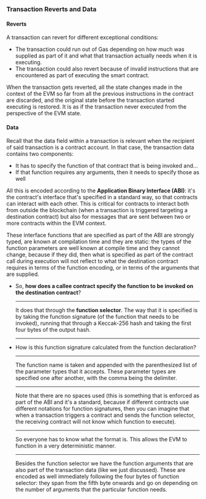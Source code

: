 ### Transaction Reverts and Data

#### Reverts

A transaction can revert for different exceptional conditions:
    
- The transaction could run out of Gas depending on how much was supplied as part of it and what that transaction actually needs when it is executing.
- The transaction could also revert because of invalid instructions that are encountered as part of executing the smart contract.

When the transaction gets reverted, all the state changes made in the context of the EVM so far from all the previous instructions in the contract are discarded, and the original state before the transaction started executing is restored. It is as if the transaction never executed from the perspective of the EVM state.

#### Data
Recall that the data field within a transaction is relevant when the recipient of said transaction is a contract account. In that case, the transaction data contains two components:

- It has to specify the function of that contract that is being invoked and...
- If that function requires any arguments, then it needs to specify those as well

All this is encoded according to the **Application Binary Interface (ABI)**: it's the contract's interface that's specified in a standard way, so that contracts can interact with each other. This is critical for contracts to interact both from outside the blockchain (when a transaction is triggered targeting a destination contract) but also for messages that are sent between two or more contracts within the EVM context.

These interface functions that are specified as part of the ABI are strongly typed, are known at compilation time and they are static: the types of the function parameters are well known at compile time and they cannot change, because if they did, then what is specified as part of the contract call during execution will not reflect to what the destination contract requires in terms of the function encoding, or in terms of the arguments that are supplied.

- So, **how does a callee contract specify the function to be invoked on the destination contract**?

    ---

    It does that through the **function selector**. The way that it is specified is by taking the function signature (of the function that needs to be invoked), running that through a Keccak-256 hash and taking the first four bytes of the output hash.

    ---

- How is this function signature calculated from the function declaration?

    ---

    The function name is taken and appended with the parenthesized list of the parameter types that it accepts. These parameter types are specified one after another, with the comma being the delimiter.

    ---

    Note that there are no spaces used (this is something that is enforced as part of the ABI and it's a standard, because if different contracts use different notations for function signatures, then you can imagine that when a transaction triggers a contract and sends the function selector, the receiving contract will not know which function to execute).

    ---

    So everyone has to know what the format is. This allows the EVM to function in a very deterministic manner.

    ---

    Besides the function selector we have the function arguments that are also part of the transaction data (like we just discussed).
    These are encoded as well immediately following the four bytes of function selector: they span from the fifth byte onwards and go on depending on the number of arguments that the particular function needs.